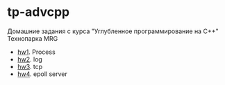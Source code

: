 # tp-advcpp

Домашние задания с курса "Углубленное программирование на C++" Технопарка MRG

  - [hw1](hw1). Process
  - [hw2](hw2). log
  - [hw3](hw3). tcp
  - [hw4](hw4). epoll server
